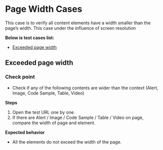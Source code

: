 # Page Width Cases
This case is to verify all content elements have a width smaller than the page’s width. This case under the influence of screen resolution

**Below is test cases list:**
* [Exceeded page width](#exceeded-page-width)

## <a id='exceeded-page-width'></a>Exceeded page width
### Check point
* Check if any of the following contents are wider than the context (Alert, Image, Code Sample, Table, Video)

**Steps**
1. Open the test URL one by one.
2. If there are Alert / Image / Code Sample / Table / Video on page, compare the width of page and element.

**Expected behavior**
* All the elements do not exceed the width of the page.
